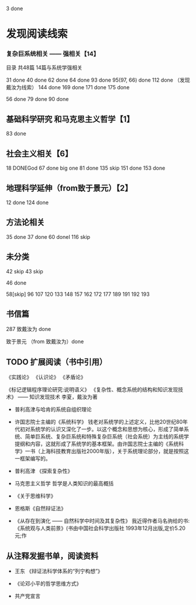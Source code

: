 3 done

# 发现阅读线索

### 复杂巨系统相关 —— 强相关【14】
目录 共48篇 14篇与系统学强相关

31 done
40 done
62 done
64 done
93 done
95(97, 66) done
112 done （发现戴汝为线索）
144 done
169 done
171 done
175 done

56 done
79 done
90 done

## 基础科学研究 和马克思主义哲学【1】
83 done

## 社会主义相关【6】

18 DONEGod
67 done big one
81 done
135 skip
151 done
153 done

## 地理科学延伸（from致于景元）【2】

12 done
124 done

## 方法论相关
35 done
37 done
60 doneI
116 skip

## 未分类
42 skip
43 skip

46 done

58[skip]
96 
107 
120 
133 
148
157
162
172
177
189
191
192
193


## 书信篇

287 致戴汝为 done

致于景元 （from 致戴汝为）done


## TODO 扩展阅读（书中引用）
《实践论》
《认识论》
《矛盾论》

《标记逻辑程序理论研究:说明语义》
《复杂性、概念系统的结构和知识发现技术》 —— 知识发现技术 李夏，戴汝为著

- 普利高津与哈肯的系统自组织理论
- 许国志院士主编的《系统科学》
    钱老对系统学的上述定义，比他20世纪80年代初对系统学的认识又深化了一步。以这个概念和思想为核心，形成了简单系统、简单巨系统、复杂巨系统和特殊复杂巨系统（社会系统）为主线的系统学提纲和内容，这就形成了系统学的基本框架。由许国志院士主编的《系统科学》一书（上海科技教育出版社2000年版），关于系统理论部分，就是按照这一框架编写的。
- 普利高津 《探索复杂性》
- 马克思主义哲学 哲学是人类知识的最高概括

- 《关于思维科学》
- 恩格斯《自然辩证法》
- 《从存在到演化 —— 自然科学中时间及其复杂性》
我近得作者马名驹给的书:《系统观与人类前景》(书由中国社会科学出版社 1993年12月出版,定价5.20元;作
## 从注释发掘书单，阅读资料

- 王东 《辩证法科学体系的“列宁构想”》
- 《论邓小平的哲学思维方式》

- 共产党宣言